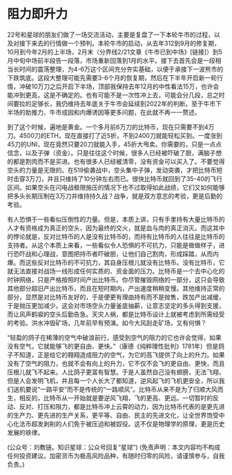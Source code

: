 # 阻力即升力

22号和星球的朋友们做了一场交流活动，主要是复盘了一下本轮牛市的过程，以及对接下来去的行情做一个预判。本轮牛市的启动，从去年312到9月的修复期，10月到今年2月的上半场，2月末（分界线2/21文章《牛市已到中场》\[链接\]）到5月中旬中场前半段告一段落，市场重新回落到1月的水平。接下去首先会是一段相当长时间的震荡整理，为4-6万这个区间充分夯实基础，以便于承接下一波熊市的下跌筑底。这段大整理可能先需要3-6个月的恢复期，然后在下半年开启新一轮行情，冲破10万刀之后开启下半场，顶部我保持去年12月的中性看法15万，也许会能冲到更高，这是不确定的。也有可能不是一次性冲上去，可能会分几段，总之时间要拉的足够长，我仍维持去年底关于牛市会延续到2022年的判断。至于牛市下半场的助推力、牛市成因和内爆诱因等更多问题，在此就不再一一赘述。

到了这个时候，遍地是黄金。一个多月前6万刀的比特币，现在只需要不到4万刀。4500刀的ETH，现在直接打了近5折，不到2400刀就能轻松买到。一度涨到45刀的UNI，现在竟然只要20刀就能入手，45折大甩卖。你需要的，只是一点点信念，以及子弹（资金）。只是往往这个时候，很多人已经被吓破了胆，满脑子想的都是割肉而不是买进。也有很多人已经被清零，没有资金可以买入了。不要觉得空头的力量是无限的。在519偷袭战中，空头集中子弹，发动突袭，才把比特币短时击穿3万刀，并且只维持了10分钟左右而已。很快比特币就回到了35-40的飞行区间。如果空头在闪电战极限施压的情况下也不过取得如此战绩，它们又如何能够把多头长期压制在3万刀并维持持久战？战争，就是双方意志的考验，更是后勤的考验。

有人恐惧于一些看似压倒性的力量。但是，本质上讲，只有手里持有大量比特币的人才有资格成为真正的空头，因为最终的交火，就是血与肉的真正消灭。而这其中的悖论就是，反对比特币的人是没有比特币的，而持有比特币的人往往是比特币的支持者。从这个本质上来看，一些看似令人恐惧的不可抗力，只能是做做样子，进行恐吓战和心理战，意图把持币者吓破胆，让他们自己割肉，形成踩踏，从而内爆。而这些反对比特币的不可抗力，其自身压根儿就没有比特币。没有比特币，它就无法直接对战场一线形成任何实质的、资金面的压力。比特币是一个去中心化的时钟网络，只是严格按照时间产出比特币。你尽管摧毁网络的一部分，这只会导致其他部分超旧产出比特币，而且在短时期内，产出速度稍稍变慢。其他维持正常的部分，显然是对比特币友好的，于是便更有理由持有而不是抛售，跌加产出减缓，于是抛压更加减少。这会对市场空头力量釜底抽薪，让意志坚定的多头得到支援，而让风声鹤唳的空头后勤告急。天灾人祸，都是比特币设计上就被考虑到所需经受的考验。洪水冲毁矿场，几年前早有预演。如今大风刮走矿场，又有何惧？

“轻盈的鸽子在稀薄的空气中破浪前行，感受到空气的阻力的它也许会觉得，如果没有空气，它就能够飞的更自由、更快。”（康德《纯粹理性批判》1781年）但是鸽子不知道，正是给它的翱翔造成阻力的空气，为它的高飞提供了向上的升力。如果没有了空气的阻力，也就不会有向上的升力，它不仅不会飞的更自由、更快，而且压根儿就飞不起来。人比鸽子更富有智慧。于是人虽然自己没有翅膀，无法飞翔，但是人会发明飞机，并且每一个人长大了都知道，逆风起飞的飞机更安全，所以我们送机要说“一路平安”而不是传统的“一路顺风”。比特币从来不是为了归顺大风而生，相反的，比特币从一开始就是要逆风飞翔，飞的更高、更远。一切暂时的反动、反对、打压和阻力，都是比特币冲上云霄的动力，因为比特币代表的是更先进的生产力、更先进的生产关系，更平等、自由、民主的先进文化，让全世界饱受中心化法币超发剥削的人们免于被压迫和被奴役。这不仅是物理学的原理，更是历史发展的铁律。

\(公众号：刘教链。知识星球：公众号回复“星球”\)  \(免责声明：本文内容均不构成任何投资建议。加密货币为极高风险品种，有随时归零的风险，请谨慎参与，自我负责。\)

